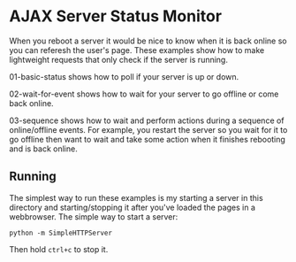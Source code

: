 # AJAX Server Status Monitor

When you reboot a server it would be nice to know when it is back
online so you can referesh the user's page. These examples show how to
make lightweight requests that only check if the server is running.

01-basic-status shows how to poll if your server is up or down.

02-wait-for-event shows how to wait for your server to go offline or
come back online.

03-sequence shows how to wait and perform actions during a sequence of
online/offline events. For example, you restart the server so you wait
for it to go offline then want to wait and take some action when it
finishes rebooting and is back online.

## Running

The simplest way to run these examples is my starting a server in this
directory and starting/stopping it after you've loaded the pages in a 
webbrowser. The simple way to start a server:

	python -m SimpleHTTPServer

Then hold `ctrl+c` to stop it.
